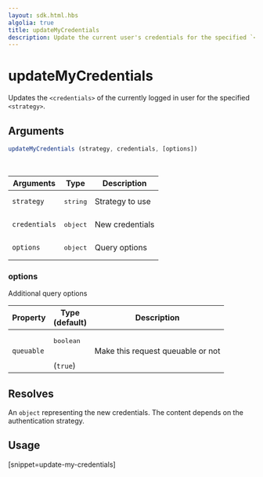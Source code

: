 ```yaml
---
layout: sdk.html.hbs
algolia: true
title: updateMyCredentials
description: Update the current user's credentials for the specified `<strategy>`.
---
```


# updateMyCredentials

Updates the `<credentials>` of the currently logged in user for the specified `<strategy>`.

## Arguments

```javascript
updateMyCredentials (strategy, credentials, [options])
```

<br/>

| Arguments    | Type    | Description
|--------------|---------|-------------
| `strategy` | <pre>string</pre> | Strategy to use
| `credentials` | <pre>object</pre> | New credentials
| `options`  | <pre>object</pre> | Query options


### **options**

Additional query options

| Property     | Type<br/>(default)    | Description   |
| -------------- | --------- | ------------- |
|  `queuable`  |  <pre>boolean</pre> <br/>(`true`) |  Make this request queuable or not  |


## Resolves

An `object` representing the new credentials.
The content depends on the authentication strategy.

## Usage

[snippet=update-my-credentials]
